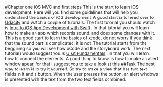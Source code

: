 #Chapter one iOS MVC and first steps
This is the start to learn iOS development. Here will you find some guidelines that will help you understand the basics of iOS development. A good start is to head over to [Udacity](https://www.udacity.com/) and watch a couple of tutorials. The first tutorial you should watch is [Intro to iOS App Development with Swift](https://www.udacity.com/course/intro-to-ios-app-development-with-swift--ud585) . In that tutorial you will learn how to make an app which records sound, and does some changes with it. This is a good start to learn the basics of xcode, do not worry if you think that the sound part is complicated, it is not. The tutorial starts from the beggining so you will see how xCode and the storyboard work. The next tutorial i would suggest you is [UIKit Fundamentals](https://www.udacity.com/course/uikit-fundamentals--ud788) , in that you will learn how to connect the elements. A good thing to know, is how to make an allert window apear, for that i suggest you to take a look at [this](http://stackoverflow.com/questions/24022479/how-would-i-create-a-uialertview-in-swift) 
##Task
The best way to learn is to try it yourself. So try to make a view that has two text fields in it and a button. When the user presses the button, an alert windows is presented with the text from the two text fields combined.
